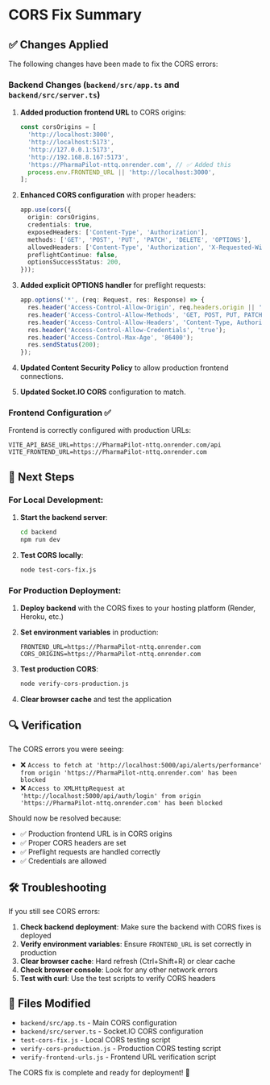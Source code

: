 # CORS Fix Summary

## ✅ Changes Applied

The following changes have been made to fix the CORS errors:

### Backend Changes (`backend/src/app.ts` and `backend/src/server.ts`)

1. **Added production frontend URL** to CORS origins:
   ```typescript
   const corsOrigins = [
     'http://localhost:3000',
     'http://localhost:5173', 
     'http://127.0.0.1:5173',
     'http://192.168.8.167:5173',
     'https://PharmaPilot-nttq.onrender.com', // ✅ Added this
     process.env.FRONTEND_URL || 'http://localhost:3000',
   ];
   ```

2. **Enhanced CORS configuration** with proper headers:
   ```typescript
   app.use(cors({
     origin: corsOrigins,
     credentials: true,
     exposedHeaders: ['Content-Type', 'Authorization'],
     methods: ['GET', 'POST', 'PUT', 'PATCH', 'DELETE', 'OPTIONS'],
     allowedHeaders: ['Content-Type', 'Authorization', 'X-Requested-With', 'Accept', 'Origin'],
     preflightContinue: false,
     optionsSuccessStatus: 200,
   }));
   ```

3. **Added explicit OPTIONS handler** for preflight requests:
   ```typescript
   app.options('*', (req: Request, res: Response) => {
     res.header('Access-Control-Allow-Origin', req.headers.origin || '*');
     res.header('Access-Control-Allow-Methods', 'GET, POST, PUT, PATCH, DELETE, OPTIONS');
     res.header('Access-Control-Allow-Headers', 'Content-Type, Authorization, X-Requested-With, Accept, Origin');
     res.header('Access-Control-Allow-Credentials', 'true');
     res.header('Access-Control-Max-Age', '86400');
     res.sendStatus(200);
   });
   ```

4. **Updated Content Security Policy** to allow production frontend connections.

5. **Updated Socket.IO CORS** configuration to match.

### Frontend Configuration ✅

Frontend is correctly configured with production URLs:
```env
VITE_API_BASE_URL=https://PharmaPilot-nttq.onrender.com/api
VITE_FRONTEND_URL=https://PharmaPilot-nttq.onrender.com
```

## 🚀 Next Steps

### For Local Development:
1. **Start the backend server**:
   ```bash
   cd backend
   npm run dev
   ```

2. **Test CORS locally**:
   ```bash
   node test-cors-fix.js
   ```

### For Production Deployment:

1. **Deploy backend** with the CORS fixes to your hosting platform (Render, Heroku, etc.)

2. **Set environment variables** in production:
   ```env
   FRONTEND_URL=https://PharmaPilot-nttq.onrender.com
   CORS_ORIGINS=https://PharmaPilot-nttq.onrender.com
   ```

3. **Test production CORS**:
   ```bash
   node verify-cors-production.js
   ```

4. **Clear browser cache** and test the application

## 🔍 Verification

The CORS errors you were seeing:
- ❌ `Access to fetch at 'http://localhost:5000/api/alerts/performance' from origin 'https://PharmaPilot-nttq.onrender.com' has been blocked`
- ❌ `Access to XMLHttpRequest at 'http://localhost:5000/api/auth/login' from origin 'https://PharmaPilot-nttq.onrender.com' has been blocked`

Should now be resolved because:
- ✅ Production frontend URL is in CORS origins
- ✅ Proper CORS headers are set
- ✅ Preflight requests are handled correctly
- ✅ Credentials are allowed

## 🛠️ Troubleshooting

If you still see CORS errors:

1. **Check backend deployment**: Make sure the backend with CORS fixes is deployed
2. **Verify environment variables**: Ensure `FRONTEND_URL` is set correctly in production
3. **Clear browser cache**: Hard refresh (Ctrl+Shift+R) or clear cache
4. **Check browser console**: Look for any other network errors
5. **Test with curl**: Use the test scripts to verify CORS headers

## 📝 Files Modified

- `backend/src/app.ts` - Main CORS configuration
- `backend/src/server.ts` - Socket.IO CORS configuration
- `test-cors-fix.js` - Local CORS testing script
- `verify-cors-production.js` - Production CORS testing script
- `verify-frontend-urls.js` - Frontend URL verification script

The CORS fix is complete and ready for deployment! 🎉